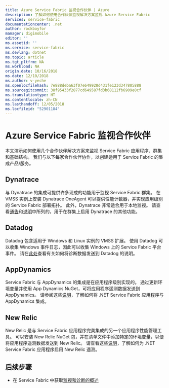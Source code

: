 ```yaml
---
title: Azure Service Fabric 监视合作伙伴 | Azure
description: 了解如何使用合作伙伴监视解决方案监视 Azure Service Fabric
services: service-fabric
documentationcenter: .net
author: rockboyfor
manager: digimobile
editor: ''
ms.assetid: ''
ms.service: service-fabric
ms.devlang: dotnet
ms.topic: article
ms.tgt_pltfrm: NA
ms.workload: NA
origin.date: 10/16/2018
ms.date: 12/10/2018
ms.author: v-yeche
ms.openlocfilehash: 7e888deba63f07e649928d431fe123d347805888
ms.sourcegitcommit: 38f95433f2877cd649587fd3b68112fb6909e0cf
ms.translationtype: HT
ms.contentlocale: zh-CN
ms.lasthandoff: 12/05/2018
ms.locfileid: "52901184"
---
```

# <a name="azure-service-fabric-monitoring-partners"></a>Azure Service Fabric 监视合作伙伴

本文演示如何使用几个合作伙伴解决方案来监视 Service Fabric 应用程序、群集和基础结构。 我们与以下每家合作伙伴协作，以创建适用于 Service Fabric 的集成产品/服务。

## <a name="dynatrace"></a>Dynatrace

与 Dynatrace 的集成可提供许多现成的功能用于监视 Service Fabric 群集。 在 VMSS 实例上安装 Dynatrace OneAgent 可以提供性能计数器，并实现应用级别的 Service Fabric 部署拓扑。 此外，Dynatrace 非常适合用于本地监视。 请查看[通告](https://www.dynatrace.com/news/blog/automatic-end-to-end-service-fabric-monitoring-with-dynatrace/)和[说明](https://www.dynatrace.com/support/help/cloud-platforms/azure/how-do-i-monitor-azure-service-fabric-applications/)中所列的，用于在群集上启用 Dynatrace 的其他功能。 

## <a name="datadog"></a>Datadog

Datadog 包含适用于 Windows 和 Linux 实例的 VMSS 扩展。 使用 Datadog 可以收集 Windows 事件日志，因此可以收集 Windows 上的 Service Fabric 平台事件。 请在[此处](https://www.datadoghq.com/blog/azure-monitoring-enhancements/#integrate-with-azure-service-fabric)查看有关如何将诊断数据发送到 Datadog 的说明。

## <a name="appdynamics"></a>AppDynamics

Service Fabric 与 AppDynamics 的集成是在应用程序级别实现的。 通过更新环境变量并使用 App Dynamics NuGet，可将应用程序遥测数据发送到 AppDynamics。 请参阅这些[说明](https://docs.appdynamics.com/display/AZURE/Install+AppDynamics+for+Azure+Service+Fabric)，了解如何将 .NET Service Fabric 应用程序与 AppDynamics 集成。

## <a name="new-relic"></a>New Relic

New Relic 是与 Service Fabric 应用程序完美集成的另一个应用程序性能管理工具。 可以安装 New Relic NuGet 包，并在清单文件中添加特定的环境变量，以便将应用程序遥测数据发送到 New Relic。 请查看这些[说明](https://docs.newrelic.com/docs/agents/net-agent/azure-installation/install-net-agent-azure-service-fabric)，了解如何为 .NET Service Fabric 应用程序启用 New Relic 遥测。

<!-- Pending on ## ELK -->
<!-- Not Available on [here](service-fabric-tutorial-java-elk.md)-->

## <a name="next-steps"></a>后续步骤

* 在 Service Fabric <!--Not Available on [diagnose common scenarios](service-fabric-diagnostics-common-scenarios.md)--> 中获取[监视和诊断的概述](service-fabric-diagnostics-overview.md)


<!-- Update_Description: new articles on service fabric diagnostics partners -->
<!--ms.date: 12/10/2018-->